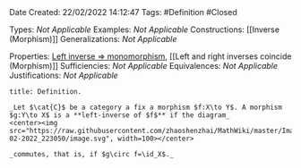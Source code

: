 <br />
<br />

Date Created: 22/02/2022 14:12:47
Tags: #Definition #Closed 

Types: _Not Applicable_
Examples: _Not Applicable_
Constructions: [[Inverse (Morphism)]]
Generalizations: _Not Applicable_

Properties: [Left inverse $\Rightarrow$ monomorphism](Left%20inverse%20implies%20monomorphism.md), [[Left and right inverses coincide (Morphism)]]
Sufficiencies: _Not Applicable_
Equivalences: _Not Applicable_
Justifications: _Not Applicable_

``` ad-Definition
title: Definition.

_Let $\cat{C}$ be a category a fix a morphism $f:X\to Y$. A morphism $g:Y\to X$ is a **left-inverse of $f$** if the diagram_
<center><img src="https://raw.githubusercontent.com/zhaoshenzhai/MathWiki/master/Images/09-02-2022_223050/image.svg", width=100></center>

_commutes, that is, if $g\circ f=\id_X$._

```
